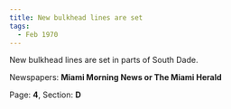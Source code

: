 ```yaml
---  
title: New bulkhead lines are set  
tags:  
  - Feb 1970  
---  
```

  
New bulkhead lines are set in parts of South Dade.  
  
Newspapers: **Miami Morning News or The Miami Herald**  
  
Page: **4**, Section: **D** 
